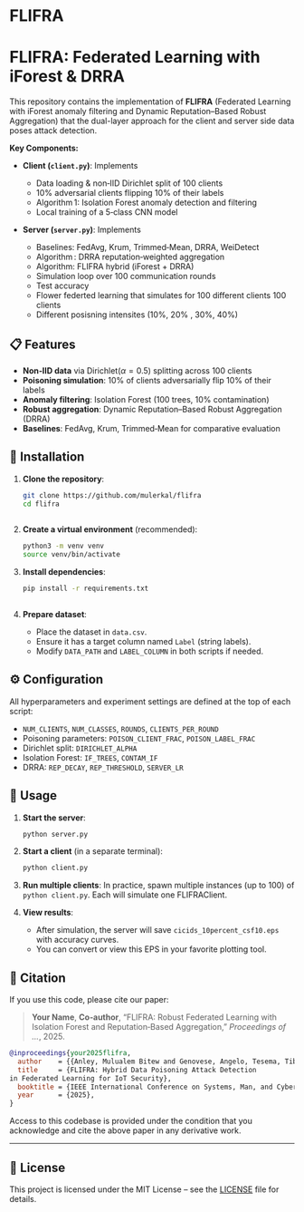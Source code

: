 # FLIFRA
# FLIFRA: Federated Learning with iForest & DRRA

This repository contains the implementation of **FLIFRA** (Federated Learning with iForest anomaly filtering and Dynamic Reputation–Based Robust Aggregation) that the dual-layer approach for the client and server side data poses attack detection.

**Key Components:**

* **Client (`client.py`)**: Implements

  * Data loading & non‑IID Dirichlet split of 100 clients
  * 10% adversarial clients flipping 10% of their labels
  * Algorithm 1: Isolation Forest anomaly detection and filtering
  * Local training of a 5‑class CNN model
* **Server (`server.py`)**: Implements

  * Baselines: FedAvg, Krum, Trimmed‑Mean, DRRA, WeiDetect
  * Algorithm : DRRA reputation‑weighted aggregation
  * Algorithm: FLIFRA hybrid (iForest + DRRA)
  * Simulation loop over 100 communication rounds
  * Test accuracy
  * Flower federted learning that simulates for 100 different clients 100 clients
  * Different posisning intensites (10%, 20% , 30%, 40%)

## 📋 Features

* **Non‑IID data** via Dirichlet($\alpha=0.5$) splitting across 100 clients
* **Poisoning simulation**: 10% of clients adversarially flip 10% of their labels
* **Anomaly filtering**: Isolation Forest (100 trees, 10% contamination)
* **Robust aggregation**: Dynamic Reputation–Based Robust Aggregation (DRRA)
* **Baselines**: FedAvg, Krum, Trimmed‑Mean for comparative evaluation
## 🚀 Installation

1. **Clone the repository**:

   ```bash
   git clone https://github.com/mulerkal/flifra
   cd flifra
  
2. **Create a virtual environment** (recommended):

   ```bash
   python3 -m venv venv
   source venv/bin/activate
   ```

3. **Install dependencies**:

   ```bash
   pip install -r requirements.txt
 

4. **Prepare dataset**:

   * Place the dataset in `data.csv`.
   * Ensure it has a target column named `Label` (string labels).
   * Modify `DATA_PATH` and `LABEL_COLUMN` in both scripts if needed.

## ⚙️ Configuration

All hyperparameters and experiment settings are defined at the top of each script:

* `NUM_CLIENTS`, `NUM_CLASSES`, `ROUNDS`, `CLIENTS_PER_ROUND`
* Poisoning parameters: `POISON_CLIENT_FRAC`, `POISON_LABEL_FRAC`
* Dirichlet split: `DIRICHLET_ALPHA`
* Isolation Forest: `IF_TREES`, `CONTAM_IF`
* DRRA: `REP_DECAY`, `REP_THRESHOLD`, `SERVER_LR`

## 🎯 Usage

1. **Start the server**:

   ```bash
   python server.py
   ```

2. **Start a client** (in a separate terminal):

   ```bash
   python client.py
   ```

3. **Run multiple clients**: In practice, spawn multiple instances (up to 100) of `python client.py`. Each will simulate one FLIFRAClient.

4. **View results**:

   * After simulation, the server will save `cicids_10percent_csf10.eps` with accuracy curves.
   * You can convert or view this EPS in your favorite plotting tool.

## 📖 Citation

If you use this code, please cite our paper:

> **Your Name**, **Co‑author**, “FLIFRA: Robust Federated Learning with Isolation Forest and Reputation‑Based Aggregation,” *Proceedings of ...*, 2025.

```bibtex
@inproceedings{your2025flifra,
  author    = {{Anley, Mulualem Bitew and Genovese, Angelo, Tesema, Tibebe Beshaha and Piuri, Vincenzo}},
  title     = {FLIFRA: Hybrid Data Poisoning Attack Detection
in Federated Learning for IoT Security},
  booktitle = {IEEE International Conference on Systems, Man, and Cybernetics (SMC)},
  year      = {2025},
}
```

Access to this codebase is provided under the condition that you acknowledge and cite the above paper in any derivative work.

---

## 📝 License

This project is licensed under the MIT License – see the [LICENSE](LICENSE) file for details.

